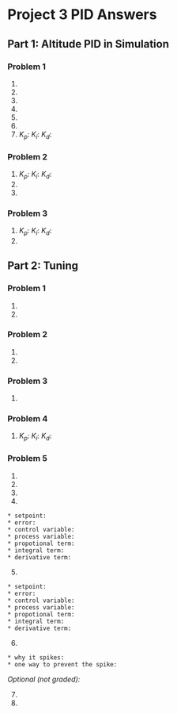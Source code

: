 # Project 3 PID Answers

## Part 1: Altitude PID in Simulation

### Problem 1
  1.
  2.
  3.
  4.
  5.
  6.
  7.  $K_p$:
      $K_i$:
      $K_d$:

### Problem 2
  1.  $K_p$:
      $K_i$:
      $K_d$:
  2.
  3.

### Problem 3
  1.  $K_p$:
      $K_i$:
      $K_d$:
  2.

## Part 2: Tuning

### Problem 1
  1.
  2.

### Problem 2
  1.
  2.

### Problem 3
  1.

### Problem 4
  1.  $K_p$:
      $K_i$:
      $K_d$:

### Problem 5
  1.
  2.
  3.
  4.
    * setpoint:
    * error:
    * control variable:
    * process variable:
    * propotional term:
    * integral term:
    * derivative term:

  5.
    * setpoint:
    * error:
    * control variable:
    * process variable:
    * propotional term:
    * integral term:
    * derivative term:
  6.
    * why it spikes:
    * one way to prevent the spike:

  _Optional (not graded):_

  7.
  8.
